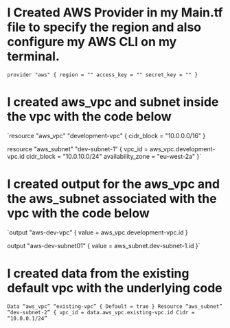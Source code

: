 # I Created AWS Provider in my Main.tf file to specify the region and also configure my AWS CLI on my terminal.

`provider "aws" {
    region = ""
    access_key = ""
    secret_key = ""
}`

# I created aws_vpc and subnet inside the vpc with the code below

`resource "aws_vpc" "development-vpc" {
  cidr_block = "10.0.0.0/16"
}

resource "aws_subnet" "dev-subnet-1" {
    vpc_id = aws_vpc.development-vpc.id
    cidr_block = "10.0.10.0/24"
    availability_zone = "eu-west-2a"
}`

# I created output for the aws_vpc and the aws_subnet associated with the vpc with the code below

`output "aws-dev-vpc" {
    value = aws_vpc.development-vpc.id
}

output "aws-dev-subnet01" {
    value = aws_subnet.dev-subnet-1.id
}`

# I created data from the existing default vpc with the underlying code

`Data “aws_vpc” “existing-vpc” {
Default = true
}
Resource “aws_subnet” “dev-subnet-2” {
vpc_id = data.aws_vpc.existing-vpc.id
Cidr = “10.0.0.1/24”`



